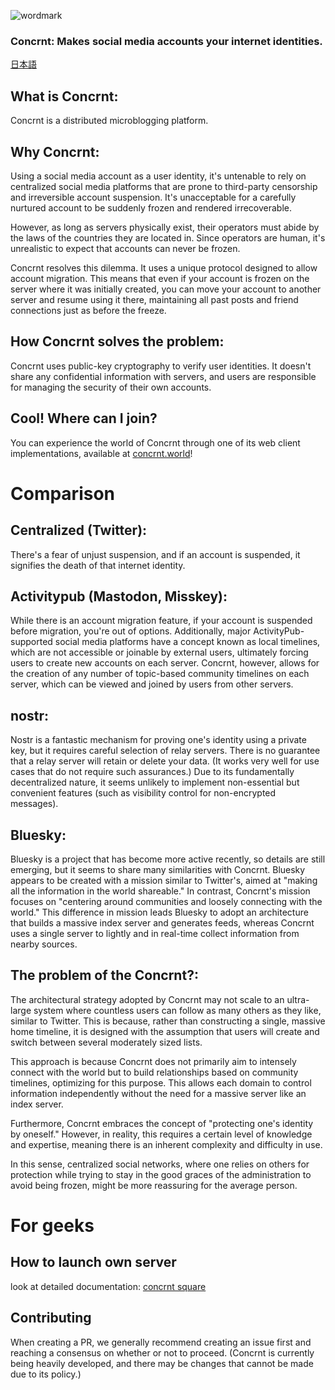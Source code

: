 ![wordmark](https://worldfile.cc/CC2d97694D850Df2089F48E639B4795dD95D2DCE2E/f696009d-f1f0-44f8-83fe-6387946f1b86)
### Concrnt: Makes social media accounts your internet identities.

[日本語](README-ja.md)

## What is Concrnt:
Concrnt is a distributed microblogging platform.

## Why Concrnt:
Using a social media account as a user identity, it's untenable to rely on centralized social media platforms that are prone to third-party censorship and irreversible account suspension. It's unacceptable for a carefully nurtured account to be suddenly frozen and rendered irrecoverable.

However, as long as servers physically exist, their operators must abide by the laws of the countries they are located in. Since operators are human, it's unrealistic to expect that accounts can never be frozen.

Concrnt resolves this dilemma. It uses a unique protocol designed to allow account migration. This means that even if your account is frozen on the server where it was initially created, you can move your account to another server and resume using it there, maintaining all past posts and friend connections just as before the freeze.

## How Concrnt solves the problem:
Concrnt uses public-key cryptography to verify user identities. It doesn't share any confidential information with servers, and users are responsible for managing the security of their own accounts.

## Cool! Where can I join?
You can experience the world of Concrnt through one of its web client implementations, available at [concrnt.world](https://concrnt.world)!

# Comparison

## Centralized (Twitter):
There's a fear of unjust suspension, and if an account is suspended, it signifies the death of that internet identity.

## Activitypub (Mastodon, Misskey):
While there is an account migration feature, if your account is suspended before migration, you're out of options. Additionally, major ActivityPub-supported social media platforms have a concept known as local timelines, which are not accessible or joinable by external users, ultimately forcing users to create new accounts on each server. Concrnt, however, allows for the creation of any number of topic-based community timelines on each server, which can be viewed and joined by users from other servers.

## nostr:
Nostr is a fantastic mechanism for proving one's identity using a private key, but it requires careful selection of relay servers. There is no guarantee that a relay server will retain or delete your data. (It works very well for use cases that do not require such assurances.) Due to its fundamentally decentralized nature, it seems unlikely to implement non-essential but convenient features (such as visibility control for non-encrypted messages).

## Bluesky:
Bluesky is a project that has become more active recently, so details are still emerging, but it seems to share many similarities with Concrnt. Bluesky appears to be created with a mission similar to Twitter's, aimed at "making all the information in the world shareable." In contrast, Concrnt's mission focuses on "centering around communities and loosely connecting with the world." This difference in mission leads Bluesky to adopt an architecture that builds a massive index server and generates feeds, whereas Concrnt uses a single server to lightly and in real-time collect information from nearby sources.

## The problem of the Concrnt?:
The architectural strategy adopted by Concrnt may not scale to an ultra-large system where countless users can follow as many others as they like, similar to Twitter. This is because, rather than constructing a single, massive home timeline, it is designed with the assumption that users will create and switch between several moderately sized lists.

This approach is because Concrnt does not primarily aim to intensely connect with the world but to build relationships based on community timelines, optimizing for this purpose. This allows each domain to control information independently without the need for a massive server like an index server.

Furthermore, Concrnt embraces the concept of "protecting one's identity by oneself." However, in reality, this requires a certain level of knowledge and expertise, meaning there is an inherent complexity and difficulty in use.

In this sense, centralized social networks, where one relies on others for protection while trying to stay in the good graces of the administration to avoid being frozen, might be more reassuring for the average person.

# For geeks
## How to launch own server
look at detailed documentation: [concrnt square](https://square.concrnt.net/operator/)

## Contributing
When creating a PR, we generally recommend creating an issue first and reaching a consensus on whether or not to proceed. (Concrnt is currently being heavily developed, and there may be changes that cannot be made due to its policy.)
